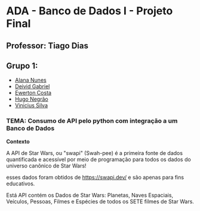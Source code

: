 # ADA - Banco de Dados I - Projeto Final

## Professor: Tiago Dias

## Grupo 1:

* [Alana Nunes](https://github.com/alananunes)
* [Deivid Gabriel](https://github.com/Fukubi)
* [Ewerton Costa](https://github.com/EwertonAvlis)
* [Hugo Negrão](https://github.com/hugonegrao)
* [Vinicius Silva](https://github.com/Vinicius999)

### TEMA: Consumo de API pelo python com integração a um Banco de Dados


**Contexto**

A API de Star Wars, ou "swapi" (Swah-pee) é a primeira fonte de dados quantificada e acessível por meio de programação para todos os dados do universo canônico de Star Wars!

esses dados foram obtidos de https://swapi.dev/ e são apenas para fins educativos.


Está API contém os Dados de Star Wars: Planetas, Naves Espaciais, Veículos, Pessoas, Filmes e Espécies de todos os SETE filmes de Star Wars.
